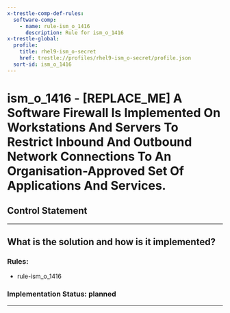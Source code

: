 ```yaml
---
x-trestle-comp-def-rules:
  software-comp:
    - name: rule-ism_o_1416
      description: Rule for ism_o_1416
x-trestle-global:
  profile:
    title: rhel9-ism_o-secret
    href: trestle://profiles/rhel9-ism_o-secret/profile.json
  sort-id: ism_o_1416
---
```


# ism_o_1416 - \[REPLACE_ME\] A Software Firewall Is Implemented On Workstations And Servers To Restrict Inbound And Outbound Network Connections To An Organisation-Approved Set Of Applications And Services.

## Control Statement

______________________________________________________________________

## What is the solution and how is it implemented?

<!-- For implementation status enter one of: implemented, partial, planned, alternative, not-applicable -->

<!-- Note that the list of rules under ### Rules: is read-only and changes will not be captured after assembly to JSON -->

<!-- Add control implementation description here for control: ism_o_1416 -->

### Rules:

  - rule-ism_o_1416

### Implementation Status: planned

______________________________________________________________________
